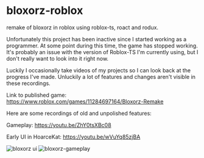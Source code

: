 # bloxorz-roblox
remake of bloxorz in roblox using roblox-ts, roact and rodux.

Unfortunately this project has been inactive since I started working as a programmer. At some point during this time, the game has stopped working. It's probably an issue with the version of Roblox-TS I'm currently using, but I don't really want to look into it right now.

Luckily I occasionally take videos of my projects so I can look back at the progress I've made. Unluckily a lot of features and changes aren't visible in these recordings.

Link to published game:
https://www.roblox.com/games/11284697164/Bloxorz-Remake

Here are some recordings of old and unpolished features:

Gameplay:
https://youtu.be/ZhY0tsXBc08

Early UI in HoarceKat:
https://youtu.be/wVuYq85zjBA

![bloxorz ui](https://user-images.githubusercontent.com/53511594/195245003-b8e01c2b-8873-4186-9601-13a32e2fc4ef.png)
![bloxorz-gameplay](https://user-images.githubusercontent.com/53511594/195245013-02c8246f-0577-4349-a89c-2e43991c2244.png)
